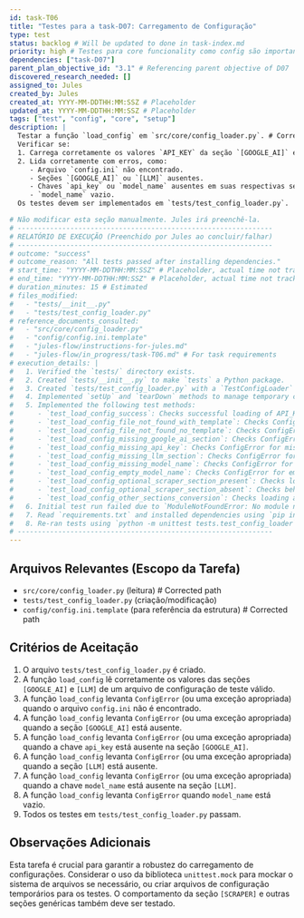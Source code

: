```yaml
---
id: task-T06
title: "Testes para a task-D07: Carregamento de Configuração"
type: test
status: backlog # Will be updated to done in task-index.md
priority: high # Testes para core funcionality como config são importantes
dependencies: ["task-D07"]
parent_plan_objective_id: "3.1" # Referencing parent objective of D07
discovered_research_needed: []
assigned_to: Jules
created_by: Jules
created_at: YYYY-MM-DDTHH:MM:SSZ # Placeholder
updated_at: YYYY-MM-DDTHH:MM:SSZ # Placeholder
tags: ["test", "config", "core", "setup"]
description: |
  Testar a função `load_config` em `src/core/config_loader.py`. # Corrected path
  Verificar se:
  1. Carrega corretamente os valores `API_KEY` da seção `[GOOGLE_AI]` e `MODEL_NAME` da seção `[LLM]` de um arquivo `config.ini` de teste.
  2. Lida corretamente com erros, como:
     - Arquivo `config.ini` não encontrado.
     - Seções `[GOOGLE_AI]` ou `[LLM]` ausentes.
     - Chaves `api_key` ou `model_name` ausentes em suas respectivas seções.
     - `model_name` vazio.
  Os testes devem ser implementados em `tests/test_config_loader.py`.

# Não modificar esta seção manualmente. Jules irá preenchê-la.
# ---------------------------------------------------------------
# RELATÓRIO DE EXECUÇÃO (Preenchido por Jules ao concluir/falhar)
# ---------------------------------------------------------------
# outcome: "success"
# outcome_reason: "All tests passed after installing dependencies."
# start_time: "YYYY-MM-DDTHH:MM:SSZ" # Placeholder, actual time not tracked by Jules
# end_time: "YYYY-MM-DDTHH:MM:SSZ" # Placeholder, actual time not tracked by Jules
# duration_minutes: 15 # Estimated
# files_modified:
#   - "tests/__init__.py"
#   - "tests/test_config_loader.py"
# reference_documents_consulted:
#   - "src/core/config_loader.py"
#   - "config/config.ini.template"
#   - "jules-flow/instructions-for-jules.md"
#   - "jules-flow/in_progress/task-T06.md" # For task requirements
# execution_details: |
#   1. Verified the `tests/` directory exists.
#   2. Created `tests/__init__.py` to make `tests` a Python package.
#   3. Created `tests/test_config_loader.py` with a `TestConfigLoader` class inheriting from `unittest.TestCase`.
#   4. Implemented `setUp` and `tearDown` methods to manage temporary configuration files in a `temp_test_config_dir` directory.
#   5. Implemented the following test methods:
#      - `test_load_config_success`: Checks successful loading of API_KEY, MODEL_NAME, scraper_settings, and other generic sections with type conversion.
#      - `test_load_config_file_not_found_with_template`: Checks ConfigError when config file is missing but template exists.
#      - `test_load_config_file_not_found_no_template`: Checks ConfigError when neither config file nor template exists.
#      - `test_load_config_missing_google_ai_section`: Checks ConfigError for missing [GOOGLE_AI] section.
#      - `test_load_config_missing_api_key`: Checks ConfigError for missing api_key in [GOOGLE_AI].
#      - `test_load_config_missing_llm_section`: Checks ConfigError for missing [LLM] section.
#      - `test_load_config_missing_model_name`: Checks ConfigError for missing model_name in [LLM].
#      - `test_load_config_empty_model_name`: Checks ConfigError for empty model_name in [LLM].
#      - `test_load_config_optional_scraper_section_present`: Checks loading when [SCRAPER] section is present.
#      - `test_load_config_optional_scraper_section_absent`: Checks behavior when [SCRAPER] section is absent (should return empty dict for scraper_settings).
#      - `test_load_config_other_sections_conversion`: Checks loading and type conversion for other generic sections.
#   6. Initial test run failed due to `ModuleNotFoundError: No module named 'bs4'`.
#   7. Read `requirements.txt` and installed dependencies using `pip install -r requirements.txt`.
#   8. Re-ran tests using `python -m unittest tests.test_config_loader`. All 11 tests passed.
# ---------------------------------------------------------------
---
```


## Arquivos Relevantes (Escopo da Tarefa)
* `src/core/config_loader.py` (leitura) # Corrected path
* `tests/test_config_loader.py` (criação/modificação)
* `config/config.ini.template` (para referência da estrutura) # Corrected path

## Critérios de Aceitação
1.  O arquivo `tests/test_config_loader.py` é criado.
2.  A função `load_config` lê corretamente os valores das seções `[GOOGLE_AI]` e `[LLM]` de um arquivo de configuração de teste válido.
3.  A função `load_config` levanta `ConfigError` (ou uma exceção apropriada) quando o arquivo `config.ini` não é encontrado.
4.  A função `load_config` levanta `ConfigError` (ou uma exceção apropriada) quando a seção `[GOOGLE_AI]` está ausente.
5.  A função `load_config` levanta `ConfigError` (ou uma exceção apropriada) quando a chave `api_key` está ausente na seção `[GOOGLE_AI]`.
6.  A função `load_config` levanta `ConfigError` (ou uma exceção apropriada) quando a seção `[LLM]` está ausente.
7.  A função `load_config` levanta `ConfigError` (ou uma exceção apropriada) quando a chave `model_name` está ausente na seção `[LLM]`.
8.  A função `load_config` levanta `ConfigError` quando `model_name` está vazio.
9.  Todos os testes em `tests/test_config_loader.py` passam.

## Observações Adicionais
Esta tarefa é crucial para garantir a robustez do carregamento de configurações.
Considerar o uso da biblioteca `unittest.mock` para mockar o sistema de arquivos se necessário, ou criar arquivos de configuração temporários para os testes.
O comportamento da seção `[SCRAPER]` e outras seções genéricas também deve ser testado.
```
